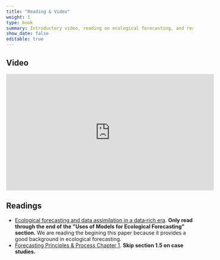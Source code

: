 ```yaml
---
title: "Reading & Video"
weight: 1
type: book
summary: Introductory video, reading on ecological forecasting, and reading on general forecasting.
show_date: false
editable: true
---
```


## Video

<iframe width="560" height="315" src="https://www.youtube.com/embed/Lgi_e7N-C8E" frameborder="0" allow="accelerometer; autoplay; encrypted-media; gyroscope; picture-in-picture" allowfullscreen></iframe>

## Readings

* [Ecological forecasting and data assimilation in a data‐rich era](https://pdfs.semanticscholar.org/9ddf/dd71c64715c6c474ac04f6505f3eb95d3e8b.pdf). **Only read through the end of the "Uses of Models for Ecological Forecasting" section.** We are reading the begining this paper because it provides a good background in ecological forecasting.
* [Forecasting Principles & Process Chapter 1](https://www.otexts.org/fpp/1). **Skip section 1.5 on case studies.**